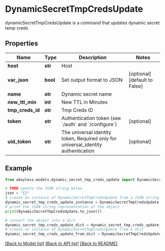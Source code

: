 # DynamicSecretTmpCredsUpdate

dynamicSecretTmpCredsUpdate is a command that updates dynamic secret temp creds

## Properties

Name | Type | Description | Notes
------------ | ------------- | ------------- | -------------
**host** | **str** | Host | 
**var_json** | **bool** | Set output format to JSON | [optional] [default to False]
**name** | **str** | Dynamic secret name | 
**new_ttl_min** | **int** | New TTL in Minutes | 
**tmp_creds_id** | **str** | Tmp Creds ID | 
**token** | **str** | Authentication token (see &#x60;/auth&#x60; and &#x60;/configure&#x60;) | [optional] 
**uid_token** | **str** | The universal identity token, Required only for universal_identity authentication | [optional] 

## Example

```python
from akeyless.models.dynamic_secret_tmp_creds_update import DynamicSecretTmpCredsUpdate

# TODO update the JSON string below
json = "{}"
# create an instance of DynamicSecretTmpCredsUpdate from a JSON string
dynamic_secret_tmp_creds_update_instance = DynamicSecretTmpCredsUpdate.from_json(json)
# print the JSON string representation of the object
print(DynamicSecretTmpCredsUpdate.to_json())

# convert the object into a dict
dynamic_secret_tmp_creds_update_dict = dynamic_secret_tmp_creds_update_instance.to_dict()
# create an instance of DynamicSecretTmpCredsUpdate from a dict
dynamic_secret_tmp_creds_update_from_dict = DynamicSecretTmpCredsUpdate.from_dict(dynamic_secret_tmp_creds_update_dict)
```
[[Back to Model list]](../README.md#documentation-for-models) [[Back to API list]](../README.md#documentation-for-api-endpoints) [[Back to README]](../README.md)


